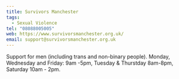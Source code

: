 ```yaml
---
title: Survivors Manchester
tags:
  - Sexual Violence
tel: "08088005005"
web: https://www.survivorsmanchester.org.uk/
email: support@survivorsmanchester.org.uk
---
```

Support for men (including trans and non-binary people). Monday, Wednesday and Friday: 9am -5pm, Tuesday & Thurstday 8am-8pm, Saturday 10am - 2pm.